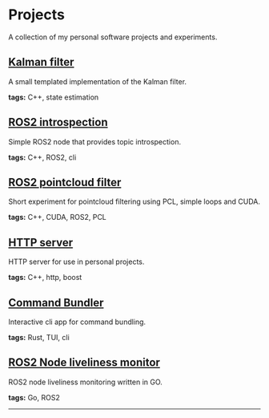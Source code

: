 # Projects

A collection of my personal software projects and experiments.

## [Kalman filter](https://github.com/GeoGkovo/KalmanFilter)
A small templated implementation of the Kalman filter.

**tags:** C++, state estimation

## [ROS2 introspection](https://github.com/GeoGkovo/introspection)
Simple ROS2 node that provides topic introspection.

**tags:** C++, ROS2, cli

## [ROS2 pointcloud filter](https://github.com/GeoGkovo/pointcloud_filter)
Short experiment for pointcloud filtering using PCL, simple loops and CUDA.

**tags:** C++, CUDA, ROS2, PCL

## [HTTP server](https://github.com/GeoGkovo/http_server)
HTTP server for use in personal projects.

**tags:** C++, http, boost

## [Command Bundler](https://github.com/GeoGkovo/command_bundler)
Interactive cli app for command bundling.

**tags:** Rust, TUI, cli 

## [ROS2 Node liveliness monitor](https://github.com/GeoGkovo/liveliness_monitor)
ROS2 node liveliness monitoring written in GO.

**tags:** Go, ROS2


---


